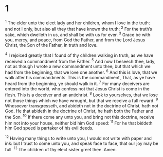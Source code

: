 # 1 
<sup class='bibleverse'>1</sup> The elder unto the elect lady and her children, whom I love in the truth; and not I only, but also all they that have known the truth; <sup class='bibleverse'>2</sup> For the truth’s sake, which dwelleth in us, and shall be with us for ever. <sup class='bibleverse'>3</sup> Grace be with you, mercy, and peace, from God the Father, and from the Lord Jesus Christ, the Son of the Father, in truth and love. 

<sup class='bibleverse'>4</sup> I rejoiced greatly that I found of thy children walking in truth, as we have received a commandment from the Father. <sup class='bibleverse'>5</sup> And now I beseech thee, lady, not as though I wrote a new commandment unto thee, but that which we had from the beginning, that we love one another. <sup class='bibleverse'>6</sup> And this is love, that we walk after his commandments. This is the commandment, That, as ye have heard from the beginning, ye should walk in it. <sup class='bibleverse'>7</sup> For many deceivers are entered into the world, who confess not that Jesus Christ is come in the flesh. This is a deceiver and an antichrist. <sup class='bibleverse'>8</sup> Look to yourselves, that we lose not those things which we have wrought, but that we receive a full reward. <sup class='bibleverse'>9</sup> Whosoever transgresseth, and abideth not in the doctrine of Christ, hath not God. He that abideth in the doctrine of Christ, he hath both the Father and the Son. <sup class='bibleverse'>10</sup> If there come any unto you, and bring not this doctrine, receive him not into your house, neither bid him God speed: <sup class='bibleverse'>11</sup> For he that biddeth him God speed is partaker of his evil deeds. 

<sup class='bibleverse'>12</sup> Having many things to write unto you, I would not write with paper and ink: but I trust to come unto you, and speak face to face, that our joy may be full. <sup class='bibleverse'>13</sup> The children of thy elect sister greet thee. Amen. 